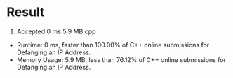 # Result

1. Accepted	0 ms	5.9 MB	cpp

- Runtime: 0 ms, faster than 100.00% of C++ online submissions for Defanging an IP Address.
- Memory Usage: 5.9 MB, less than 76.12% of C++ online submissions for Defanging an IP Address.